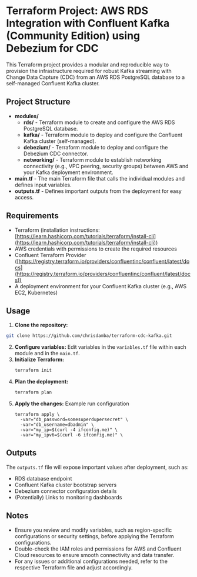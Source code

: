 # Terraform Project: AWS RDS Integration with Confluent Kafka (Community Edition) using Debezium for CDC

This Terraform project provides a modular and reproducible way to provision the infrastructure required for robust Kafka streaming with Change Data Capture (CDC) from an AWS RDS PostgreSQL database to a self-managed Confluent Kafka cluster.

## Project Structure

* **modules/**
    * **rds/** - Terraform module to create and configure the AWS RDS PostgreSQL database.
    * **kafka/** - Terraform module to deploy and configure the Confluent Kafka cluster (self-managed).
    * **debezium/** - Terraform module to deploy and configure the Debezium CDC connector.
    * **networking/** - Terraform module to establish networking connectivity (e.g., VPC peering, security groups) between AWS and your Kafka deployment environment.
* **main.tf** - The main Terraform file that calls the individual modules and defines input variables.
* **outputs.tf** - Defines important outputs from the deployment for easy access.

## Requirements

* Terraform (installation instructions: [https://learn.hashicorp.com/tutorials/terraform/install-cli](https://learn.hashicorp.com/tutorials/terraform/install-cli))
* AWS credentials with permissions to create the required resources
* Confluent Terraform Provider ([https://registry.terraform.io/providers/confluentinc/confluent/latest/docs](https://registry.terraform.io/providers/confluentinc/confluent/latest/docs))
* A deployment environment for your Confluent Kafka cluster (e.g., AWS EC2, Kubernetes)

## Usage

1. **Clone the repository:**
  ```bash
  git clone https://github.com/chrisdamba/terraform-cdc-kafka.git
  ```
2. **Configure variables:**  Edit variables in the `variables.tf` file within each module and in the `main.tf`. 
3. **Initialize Terraform:**
   ```bash
   terraform init
   ```
4. **Plan the deployment:**
   ```bash
   terraform plan
   ```
5. **Apply the changes:**
  Example run configuration
    ```shell
    terraform apply \
      -var="db_password=somesuperdupersecret" \
      -var="db_username=dbadmin" \
      -var="my_ip=$(curl -4 ifconfig.me)" \
      -var="my_ipv6=$(curl -6 ifconfig.me)" \
    ```

## Outputs

The `outputs.tf` file will expose important values after deployment, such as:

* RDS database endpoint
* Confluent Kafka cluster bootstrap servers
* Debezium connector configuration details
* (Potentially) Links to monitoring dashboards

## Notes

- Ensure you review and modify variables, such as region-specific configurations or security settings, before applying the Terraform configurations.
- Double-check the IAM roles and permissions for AWS and Confluent Cloud resources to ensure smooth connectivity and data transfer.
- For any issues or additional configurations needed, refer to the respective Terraform file and adjust accordingly.


